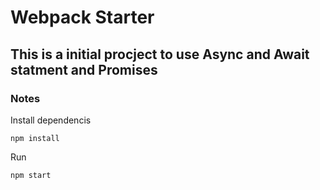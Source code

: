 # Webpack Starter

## This is a initial procject to use Async and Await statment and Promises

### Notes
Install dependencis

```
npm install
```

Run

```
npm start
```
